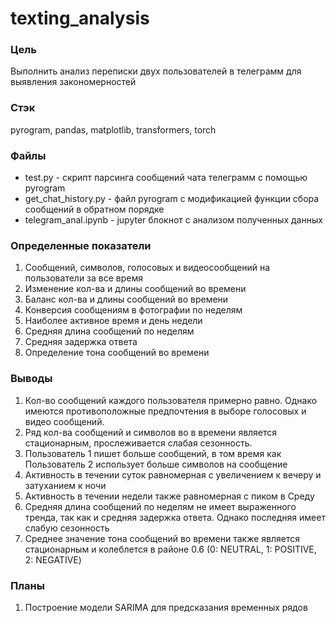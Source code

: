 # texting_analysis
### Цель
Выполнить анализ переписки двух пользователей в телеграмм для выявления закономерностей
### Стэк
pyrogram, pandas, matplotlib, transformers, torch

### Файлы
- test.py - скрипт парсинга сообщений чата телеграмм с помощью pyrogram  
- get_chat_history.py - файл pyrogram с модификацией функции сбора сообщений в обратном порядке  
- telegram_anal.ipynb - jupyter блокнот с анализом полученных данных  

### Определенные показатели
1. Сообщений, символов, голосовых и видеосообщений на пользователи за все время
2. Изменение кол-ва и длины сообщений во времени
3. Баланс кол-ва и длины сообщений во времени 
4. Конверсия сообщениям в фотографии по неделям
5. Наиболее активное время и день недели 
6. Средняя длина сообщений по неделям
7. Средняя задержка ответа
8. Определение тона сообщений во времени

### Выводы
1. Кол-во сообщений каждого пользователя примерно равно. Однако имеются противоположные предпочтения в выборе голосовых и видео сообщений.
2. Ряд кол-ва сообщений и символов во в времени является стационарным, прослеживается слабая сезонность.
3. Пользователь 1 пишет больше сообщений, в том время как Пользователь 2 использует больше символов на сообщение
4. Активность в течении суток равномерная с увеличением к вечеру и затуханием к ночи
5. Активность в течении недели также равномерная с пиком в Среду
6. Средняя длина сообщений по неделям не имеет выраженного тренда, так как и средняя задержка ответа. Однако последняя имеет слабую сезонность
7. Среднее значение тона сообщений во времени также является стационарным и колеблется в районе 0.6 (0: NEUTRAL, 1: POSITIVE, 2: NEGATIVE)

### Планы
1. Построение модели SARIMA для предсказания временных рядов
